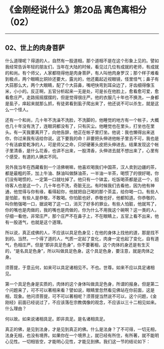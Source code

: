 # 《金刚经说什么》第20品 离色离相分（02）

------

## 02、世上的肉身菩萨

什么道理呢？得道的人，自然有一股道相，那个道相不是在这个形象上见的。譬如我经常告诉年轻的朋友们，当年在大陆的时候，看见过几位有成就的老师，有成就的和尚。有个师父，人家都晓得他是肉身菩萨，有人叫他肉身罗汉；那个样子难看到极点，两个眼睛比铜铃还要大，露光的，他还戴起近视眼镜，怪里怪气；鼻子有大蒜那么大，两个大眼睛，配了个大蒜鼻，嘴吧快弯到耳朵边了，牙齿细得像玉米，小小的。反正啊，五官分析起来一无是处，可是长在他脸上，愈看愈可爱，愈看愈庄严。走路摇摇摆摆的，但是觉得很庄严。他的衣服几十年也不换洗，一身都是虱子，痒起来就那么抓，有徒弟看到虱子爬出来了，他还说不可以杀生，就是这么一个怪人。

还有一个和尚，几十年不洗澡不洗脸，不洗脚的，他睡觉的地方有一个帐子，大概也几十年没有洗了，连眼洞都没有了，只有灰尘。他睡觉也在里头，打坐也在里头。有一天我要离开了，向他告辞，他正在帐子里打坐。他说：我也懒得出来送你，你过来我有话给你说。这下要我的命！非要把头伸进他帐子里去不可，我也是个有洁癖爱乾净的人，可是师父之命，只好硬著头皮把头伸进去。结果发现这个帐子里清香，是什么花香，也讲不出来，一股清香，头伸进去就不想出来了，心里有个感受，有道的人确实不同。

另外我当年在西藏看到一个活佛喇嘛，他喜欢喝我们中国茶，汉人卖到边疆的茶，都是最粗的茶，加上牛油、酥油叫做酥油茶，一半油一半茶，喝惯了的很好喝，你们没有喝惯的，一定第一口就吐掉了。他只有一个钵盂，吃饭喝茶都是这一个，招待客人也是这一个，几十年也不洗，奇脏无比。有时候我们去看他，因为他有神通，他觉得与你有缘，看得起你，他就把自己喝的那个茶盂，给你喝一口。有些人是怕脏，有些人是恭敬，不敢喝。你怕脏也好，恭敬也好，他都知道。你恭敬的，叫你勉强喝一口，据说喝了这一口，消灭了好多的罪业。有些人怕脏，他就骂了，你的嘴也是肉做的，我的嘴也是肉做的，你为什么不用我这个碗啊？这一类的人，仔细一看他，非常庄严，那个庄严不在鼻子上，不在眼睛上，五官上看不出来，他有一股道气，也就是这个道理。

所以说，真正成佛的人，不应该以具足色身见；在他的身体上找他的道，那是找不到的。当然，一个得了道的人，气质一定起了变化，肉身一定也起了变化，自有道气，色相庄严。但是“即非具足色身”，你不要著相，这个肉体的身还是有生灭的，“是名具足色身”，所以叫做具足色身。这个具足色身，要注意，就是肉体之身。

须菩提，于意云何，如来可以具足诸相见不。不也。世尊。如来不应以具足诸相见。

第一个具足色身是实质的，肉体的这个身体叫做具足色身，所谓的报身。但是第二个问题来了，可不可以著相来看？譬如说，眼睛里忽然看见佛站在你前面，这是相，现象。他问须菩提，可不可以著相呢？须菩提当然说不可以，这个问题，《金刚经》前面已经说过了，不应该落在宗教偶像的观念，不应该以三十二相见如来。什么理由？

何以故。如来说诸相具足。即非具足。是名诸相具足。

真正的佛，是见到法身，才是见到真正的佛。什么是法身？了不可得，一切无相，法身无相，也没有境界。如果你在一个境界上，就已经有所住，有所著，就不能明心见性。一切相皆空，才能明心见性，才能见到佛。我们这一节的结论如下：

